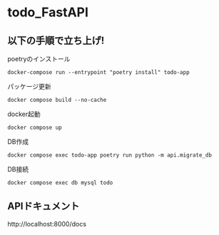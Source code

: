 # todo_FastAPI
## 以下の手順で立ち上げ!
poetryのインストール
```
docker-compose run --entrypoint "poetry install" todo-app
```
パッケージ更新
```
docker compose build --no-cache
```
docker起動
```
docker compose up
```
DB作成
```
docker compose exec todo-app poetry run python -m api.migrate_db
```
DB接続
```
docker compose exec db mysql todo
```
## APIドキュメント
http://localhost:8000/docs
